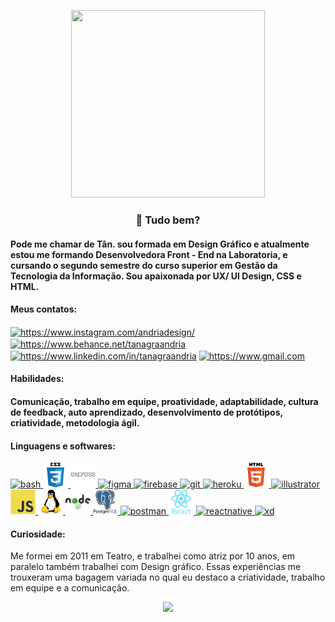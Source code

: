 <p align="center" > <a href="https://media.giphy.com/media/3o7TKGAJ7CLp95cNI4/giphy.gif" target="_blank"> <img src="https://media.giphy.com/media/3o7TKGAJ7CLp95cNI4/giphy.gif" height="300" width="310"/> </a> </p>
<h3 align="center"> 👋 Tudo bem?</h3>
<h4>Pode me chamar de Tân. sou formada em Design Gráfico e atualmente estou me formando Desenvolvedora Front - End na Laboratoria, e cursando o segundo semestre do curso superior em Gestão da Tecnologia da Informação. Sou apaixonada por UX/ UI Design, CSS e HTML.</h4>


<h4 align="left">Meus contatos:</h4>
<p align="left">
<a href="https://instagram.com/https://www.instagram.com/andriadesign/" target="blank"><img align="center" src="https://cdn.jsdelivr.net/npm/simple-icons@3.0.1/icons/instagram.svg" alt="https://www.instagram.com/andriadesign/" height="30" width="40" /></a>
<a href="https://www.behance.net/https://www.behance.net/tanagraandria" target="blank"><img align="center" src="https://cdn.jsdelivr.net/npm/simple-icons@3.0.1/icons/behance.svg" alt="https://www.behance.net/tanagraandria" height="30" width="40" /></a>
<a href="https://www.linkedin.com/in/tanagraandria" target="blank"><img align="center" src="https://cdn.jsdelivr.net/npm/simple-icons@3.0.1/icons/linkedin.svg" alt="https://www.linkedin.com/in/tanagraandria" height="30" width="40" /></a>
  <a href="mailto:tanagra.andria@gmail.com" target="blank"><img align="center" src="https://cdn.jsdelivr.net/npm/simple-icons@3.0.1/icons/gmail.svg" alt="https://www.gmail.com" height="30" width="40" /></a>
</p>
<h4> Habilidades:<h4>
<p>Comunicação, trabalho em equipe, proatividade, adaptabilidade, cultura de feedback, auto aprendizado, desenvolvimento de protótipos, criatividade, metodologia ágil. </p>

<h4 align="left">Linguagens e softwares:</h4>
<p align="left"> <a href="https://www.gnu.org/software/bash/" target="_blank"> <img src="https://www.vectorlogo.zone/logos/gnu_bash/gnu_bash-icon.svg" alt="bash" width="40" height="40"/> </a> <a href="https://www.w3schools.com/css/" target="_blank"> <img src="https://raw.githubusercontent.com/devicons/devicon/master/icons/css3/css3-original-wordmark.svg" alt="css3" width="40" height="40"/> </a> <a href="https://expressjs.com" target="_blank"> <img src="https://raw.githubusercontent.com/devicons/devicon/master/icons/express/express-original-wordmark.svg" alt="express" width="40" height="40"/> </a> <a href="https://www.figma.com/" target="_blank"> <img src="https://www.vectorlogo.zone/logos/figma/figma-icon.svg" alt="figma" width="40" height="40"/> </a> <a href="https://firebase.google.com/" target="_blank"> <img src="https://www.vectorlogo.zone/logos/firebase/firebase-icon.svg" alt="firebase" width="40" height="40"/> </a> <a href="https://git-scm.com/" target="_blank"> <img src="https://www.vectorlogo.zone/logos/git-scm/git-scm-icon.svg" alt="git" width="40" height="40"/> </a> <a href="https://heroku.com" target="_blank"> <img src="https://www.vectorlogo.zone/logos/heroku/heroku-icon.svg" alt="heroku" width="40" height="40"/> </a> <a href="https://www.w3.org/html/" target="_blank"> <img src="https://raw.githubusercontent.com/devicons/devicon/master/icons/html5/html5-original-wordmark.svg" alt="html5" width="40" height="40"/> </a> <a href="https://www.adobe.com/in/products/illustrator.html" target="_blank"> <img src="https://www.vectorlogo.zone/logos/adobe_illustrator/adobe_illustrator-icon.svg" alt="illustrator" width="40" height="40"/> </a> <a href="https://developer.mozilla.org/en-US/docs/Web/JavaScript" target="_blank"> <img src="https://raw.githubusercontent.com/devicons/devicon/master/icons/javascript/javascript-original.svg" alt="javascript" width="40" height="40"/> </a> <a href="https://www.linux.org/" target="_blank"> <img src="https://raw.githubusercontent.com/devicons/devicon/master/icons/linux/linux-original.svg" alt="linux" width="40" height="40"/> </a> <a href="https://nodejs.org" target="_blank"> <img src="https://raw.githubusercontent.com/devicons/devicon/master/icons/nodejs/nodejs-original-wordmark.svg" alt="nodejs" width="40" height="40"/> </a> <a href="https://www.postgresql.org" target="_blank"> <img src="https://raw.githubusercontent.com/devicons/devicon/master/icons/postgresql/postgresql-original-wordmark.svg" alt="postgresql" width="40" height="40"/> </a> <a href="https://postman.com" target="_blank"> <img src="https://www.vectorlogo.zone/logos/getpostman/getpostman-icon.svg" alt="postman" width="40" height="40"/> </a> <a href="https://reactjs.org/" target="_blank"> <img src="https://raw.githubusercontent.com/devicons/devicon/master/icons/react/react-original-wordmark.svg" alt="react" width="40" height="40"/> </a> <a href="https://reactnative.dev/" target="_blank"> <img src="https://reactnative.dev/img/header_logo.svg" alt="reactnative" width="40" height="40"/> </a> <a href="https://www.adobe.com/products/xd.html" target="_blank"> <img src="https://cdn.worldvectorlogo.com/logos/adobe-xd.svg" alt="xd" width="40" height="40"/> </a> </p>

<h4 align="left">Curiosidade:</h4>

<p> Me formei em 2011 em Teatro, e trabalhei como atriz por 10 anos, em paralelo também trabalhei com Design gráfico. Essas experiências me trouxeram uma bagagem variada  no qual eu destaco a criatividade, trabalho em equipe e a comunicação.</p>

<p align="center" > <a href="https://media.giphy.com/media/bcKmIWkUMCjVm/giphy.gif" target="_blank"> <img src="https://media.giphy.com/media/bcKmIWkUMCjVm/giphy.gif"/> </a> </p>

